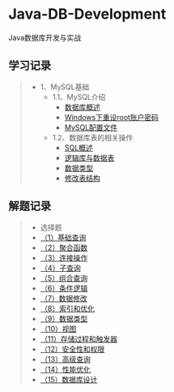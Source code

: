 # Java-DB-Development

Java数据库开发与实战


## 学习记录

> - 1、MySQL基础
>   - 1.1、MySQL介绍
>       - [数据库概述](/01-MySQL基础/01-MySQL介绍/01-数据库概述.md)
>       - [Windows下重设root账户密码](/01-MySQL基础/01-MySQL介绍/02-Windows下重设root账户密码.md)
>       - [MySQL配置文件](/01-MySQL基础/01-MySQL介绍/03-配置文件.md)
>   - 1.2、数据库表的相关操作
>       - [SQL概述](/01-MySQL基础/02-数据库表的相关操作/01-SQL-Overview.md)
>       - [逻辑库与数据表](/01-MySQL基础/02-数据库表的相关操作/02-database-table.md)
>       - [数据类型](/01-MySQL基础/02-数据库表的相关操作/03-data-types.md)
>       - [修改表结构](/01-MySQL基础/02-数据库表的相关操作/04-modify-table-structure.md)

## 解题记录

> - 选择题
>  - [（1）基础查询](/00-ProblemSolving/choice-question/01-Basic-Queries.md)
>  - [（2）聚合函数](/00-ProblemSolving/choice-question/02-Aggregate-Functions.md)
>  - [（3）连接操作](/00-ProblemSolving/choice-question/03-Join-Operations.md)
>  - [（4）子查询](/00-ProblemSolving/choice-question/04-Subqueries.md)
>  - [（5）组合查询](/00-ProblemSolving/choice-question/05-Compound-Queries.md)
>  - [（6）条件逻辑](/00-ProblemSolving/choice-question/06-Conditional-Logic.md)
>  - [（7）数据修改](/00-ProblemSolving/choice-question/07-Data-Modification.md)
>  - [（8）索引和优化](/00-ProblemSolving/choice-question/08-Indexes-and-Optimization.md)
>  - [（9）数据类型](/00-ProblemSolving/choice-question/09-Data-Types.md)
>  - [（10）视图](/00-ProblemSolving/choice-question/10-Views.md)
>  - [（11）存储过程和触发器](/00-ProblemSolving/choice-question/11-Stored-Procedures-and-Triggers.md)
>  - [（12）安全性和权限](/00-ProblemSolving/choice-question/12-Security-and-Permissions.md)
>  - [（13）高级查询](/00-ProblemSolving/choice-question/13-Advanced-Queries.md)
>  - [（14）性能优化](/00-ProblemSolving/choice-question/14-Performance-Optimization.md)
>  - [（15）数据库设计](/00-ProblemSolving/choice-question/15-Database-Design.md)